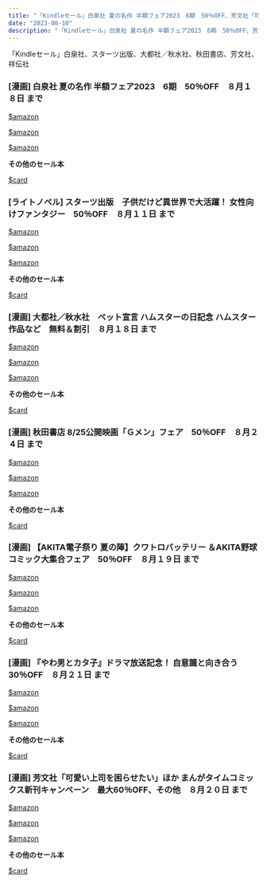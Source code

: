 ```yaml
---
title: "「Kindleセール」白泉社 夏の名作 半額フェア2023　6期　50％OFF、芳文社「可愛い上司を困らせたい」ほか まんがタイムコミックス新刊キャンペーン　最大60％OFF、『やわ男とカタ子』ドラマ放送記念！ 自意識と向き合う　30％OFF"
date: "2023-08-10"
description: "「Kindleセール」白泉社 夏の名作 半額フェア2023　6期　50％OFF、芳文社「可愛い上司を困らせたい」ほか まんがタイムコミックス新刊キャンペーン　最大60％OFF、『やわ男とカタ子』ドラマ放送記念！ 自意識と向き合う　30％OFF"
---
```

「Kindleセール」白泉社、スターツ出版、大都社／秋水社、秋田書店、芳文社、祥伝社

### [漫画] 白泉社 夏の名作 半額フェア2023　6期　50％OFF　８月１８日 まで

[$amazon](https://www.amazon.co.jp/dp/B00DMU8V7E)



[$amazon](https://www.amazon.co.jp/dp/B00TY28KV6)



[$amazon](https://www.amazon.co.jp/dp/B00TY28JEO)


**その他のセール本**

[$card](https://kyukyunyorituryo.github.io/kindle_sale/html/20230818s34351.html)


### [ライトノベル] スターツ出版　子供だけど異世界で大活躍！ 女性向けファンタジー　50％OFF　８月１１日 まで

[$amazon](https://www.amazon.co.jp/dp/B09DSX8YT9)



[$amazon](https://www.amazon.co.jp/dp/B093BLS6Y4)



[$amazon](https://www.amazon.co.jp/dp/B08PD6FLH6)


**その他のセール本**

[$card](https://kyukyunyorituryo.github.io/kindle_sale/html/20230811s34394.html)


### [漫画] 大都社／秋水社　ペット宣言 ハムスターの日記念 ハムスター作品など　無料＆割引　８月１８日 まで

[$amazon](https://www.amazon.co.jp/dp/B0BR52PWS9)



[$amazon](https://www.amazon.co.jp/dp/B08LPVY4Q3)



[$amazon](https://www.amazon.co.jp/dp/B08J3ZVZFS)


**その他のセール本**

[$card](https://kyukyunyorituryo.github.io/kindle_sale/html/20230818s34366.html)


### [漫画] 秋田書店 8/25公開映画「Ｇメン」フェア　50％OFF　８月２４日 まで
[$amazon](https://www.amazon.co.jp/dp/B013DZ3NR0)


[$amazon](https://www.amazon.co.jp/dp/B00HS9UUBA)


[$amazon](https://www.amazon.co.jp/dp/B00FR1KUSO)


**その他のセール本**

[$card](https://kyukyunyorituryo.github.io/kindle_sale/html/20230824s34377.html)


### [漫画] 【AKITA電子祭り 夏の陣】クワトロバッテリー ＆AKITA野球コミック大集合フェア　50％OFF　８月１９日 まで
[$amazon](https://www.amazon.co.jp/dp/B0CBBWPL3L)


[$amazon](https://www.amazon.co.jp/dp/B0CBBSLTQR)


[$amazon](https://www.amazon.co.jp/dp/B07FNDKM17)


**その他のセール本**

[$card](https://kyukyunyorituryo.github.io/kindle_sale/html/20230819s34435.html)


### [漫画] 『やわ男とカタ子』ドラマ放送記念！ 自意識と向き合う　30％OFF　８月２１日 まで
[$amazon](https://www.amazon.co.jp/dp/B0BYJF973R)


[$amazon](https://www.amazon.co.jp/dp/B01GCNUCJ2)


[$amazon](https://www.amazon.co.jp/dp/B0BQ6T9K9V)


**その他のセール本**

[$card](https://kyukyunyorituryo.github.io/kindle_sale/html/20230821s34399.html)


### [漫画] 芳文社「可愛い上司を困らせたい」ほか まんがタイムコミックス新刊キャンペーン　最大60％OFF、その他　８月２０日 まで
[$amazon](https://www.amazon.co.jp/dp/B0CBRZPVBH)


[$amazon](https://www.amazon.co.jp/dp/B0CBRZJWBH)


[$amazon](https://www.amazon.co.jp/dp/B09MQ7KF8W)


**その他のセール本**

[$card](https://kyukyunyorituryo.github.io/kindle_sale/html/20230820s34401.html)

